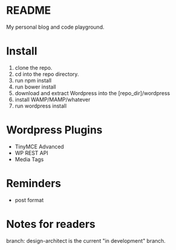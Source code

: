 # README #

My personal blog and code playground.

# Install #

1. clone the repo.
2. cd into the repo directory.
3. run npm install
4. run bower install
5. download and extract Wordpress into the [repo_dir]/wordpress
6. install WAMP/MAMP/whatever
7. run wordpress install

# Wordpress Plugins #

* TinyMCE Advanced
* WP REST API
* Media Tags

# Reminders #
* post format

# Notes for readers #
branch: design-architect is the current "in development" branch.